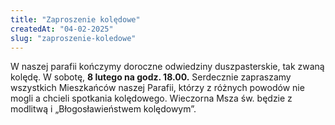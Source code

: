 ```yaml
---
title: "Zaproszenie kolędowe"
createdAt: "04-02-2025"
slug: "zaproszenie-koledowe"
---
```


W naszej parafii kończymy doroczne odwiedziny duszpasterskie, tak zwaną kolędę. W sobotę, <b>8 lutego na godz. 18.00.</b> Serdecznie zapraszamy wszystkich Mieszkańców naszej Parafii, którzy z różnych powodów nie mogli a chcieli spotkania kolędowego. Wieczorna Msza św. będzie z modlitwą i „Błogosławieństwem kolędowym”.
